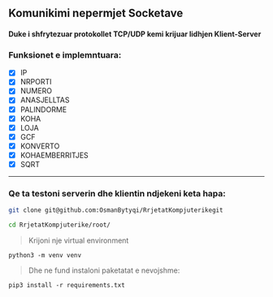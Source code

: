 ## Komunikimi nepermjet Socketave

#### Duke i shfrytezuar protokollet TCP/UDP kemi  krijuar lidhjen  Klient-Server

### Funksionet e implemntuara:
- [x] IP
- [x] NRPORTI
- [x] NUMERO
- [X] ANASJELLTAS
- [X] PALINDORME
- [X] KOHA
- [X] LOJA
- [X] GCF
- [X] KONVERTO
- [X] KOHAEMBERRITJES
- [X] SQRT

---

### Qe ta testoni serverin dhe klientin  ndjekeni keta hapa:

 ```sh
 git clone git@github.com:OsmanBytyqi/RrjetatKompjuterikegit
```

```sh
cd RrjetatKompjuterike/root/
```
> Krijoni nje virtual environment 
```
python3 -m venv venv
```
> Dhe ne fund instaloni paketatat e nevojshme:

```
pip3 install -r requirements.txt
```



